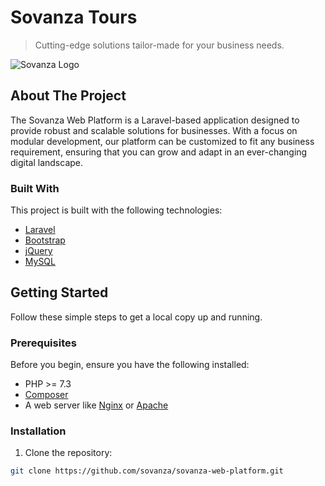 # Sovanza Tours

> Cutting-edge solutions tailor-made for your business needs.

![Sovanza Logo](https://sovanza.com/wp-content/uploads/2023/10/sovanza-logo-e1696975803757.png)

## About The Project

The Sovanza Web Platform is a Laravel-based application designed to provide robust and scalable solutions for businesses. With a focus on modular development, our platform can be customized to fit any business requirement, ensuring that you can grow and adapt in an ever-changing digital landscape.

### Built With

This project is built with the following technologies:

- [Laravel](https://laravel.com)
- [Bootstrap](https://getbootstrap.com/)
- [jQuery](https://jquery.com)
- [MySQL](https://www.mysql.com/)

## Getting Started

Follow these simple steps to get a local copy up and running.

### Prerequisites

Before you begin, ensure you have the following installed:
- PHP >= 7.3
- [Composer](https://getcomposer.org/)
- A web server like [Nginx](https://www.nginx.com/) or [Apache](https://httpd.apache.org/)

### Installation

1. Clone the repository:
```bash
git clone https://github.com/sovanza/sovanza-web-platform.git
